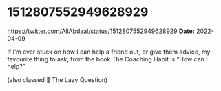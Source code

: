 # 1512807552949628929
https://twitter.com/AliAbdaal/status/1512807552949628929
**Date:** 2022-04-09

If I’m ever stuck on how I can help a friend out, or give them advice, my favourite thing to ask, from the book The Coaching Habit is “How can I help?”

(also classed  🦥 The Lazy Question)
